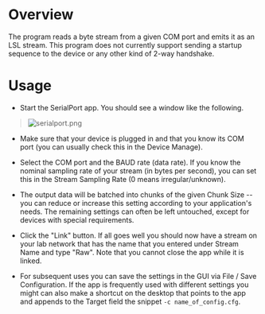 # Overview

The program reads a byte stream from a given COM port and emits it as an LSL stream. This program does not currently support sending a startup sequence to the device or any other kind of 2-way handshake.

# Usage
  * Start the SerialPort app. You should see a window like the following.
> ![serialport.png](serialport.png)

  * Make sure that your device is plugged in and that you know its COM port (you can usually check this in the Device Manage).

  * Select the COM port and the BAUD rate (data rate). If you know the nominal sampling rate of your stream (in bytes per second), you can set this in the Stream Sampling Rate (0 means irregular/unknown).

  * The output data will be batched into chunks of the given Chunk Size -- you can reduce or increase this setting according to your application's needs. The remaining settings can often be left untouched, except for devices with special requirements.

  * Click the "Link" button. If all goes well you should now have a stream on your lab network that has the name that you entered under Stream Name and type "Raw". Note that you cannot close the app while it is linked.

  * For subsequent uses you can save the settings in the GUI via File / Save Configuration. If the app is frequently used with different settings you might can also make a shortcut on the desktop that points to the app and appends to the Target field the snippet `-c name_of_config.cfg`.
